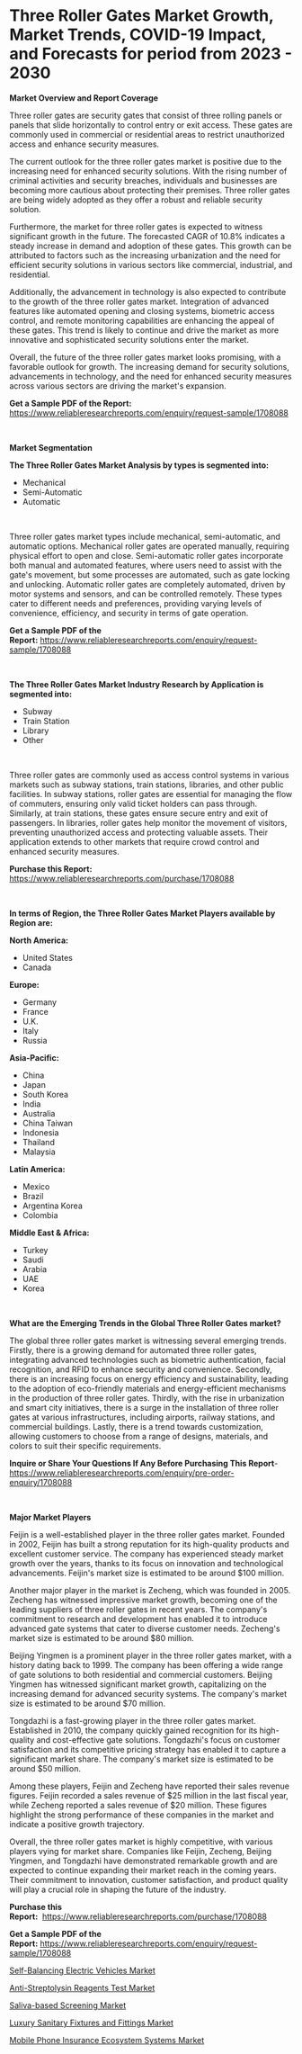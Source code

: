 <p><h1>Three Roller Gates Market Growth, Market Trends, COVID-19 Impact, and Forecasts for period from 2023 - 2030</h1></p><p><strong>Market Overview and Report Coverage</strong></p>
<p><p>Three roller gates are security gates that consist of three rolling panels or panels that slide horizontally to control entry or exit access. These gates are commonly used in commercial or residential areas to restrict unauthorized access and enhance security measures.</p><p>The current outlook for the three roller gates market is positive due to the increasing need for enhanced security solutions. With the rising number of criminal activities and security breaches, individuals and businesses are becoming more cautious about protecting their premises. Three roller gates are being widely adopted as they offer a robust and reliable security solution.</p><p>Furthermore, the market for three roller gates is expected to witness significant growth in the future. The forecasted CAGR of 10.8% indicates a steady increase in demand and adoption of these gates. This growth can be attributed to factors such as the increasing urbanization and the need for efficient security solutions in various sectors like commercial, industrial, and residential.</p><p>Additionally, the advancement in technology is also expected to contribute to the growth of the three roller gates market. Integration of advanced features like automated opening and closing systems, biometric access control, and remote monitoring capabilities are enhancing the appeal of these gates. This trend is likely to continue and drive the market as more innovative and sophisticated security solutions enter the market.</p><p>Overall, the future of the three roller gates market looks promising, with a favorable outlook for growth. The increasing demand for security solutions, advancements in technology, and the need for enhanced security measures across various sectors are driving the market's expansion.</p></p>
<p><strong>Get a Sample PDF of the Report:</strong> <a href="https://www.reliableresearchreports.com/enquiry/request-sample/1708088">https://www.reliableresearchreports.com/enquiry/request-sample/1708088</a></p>
<p>&nbsp;</p>
<p><strong>Market Segmentation</strong></p>
<p><strong>The Three Roller Gates Market Analysis by types is segmented into:</strong></p>
<p><ul><li>Mechanical</li><li>Semi-Automatic</li><li>Automatic</li></ul></p>
<p>&nbsp;</p>
<p><p>Three roller gates market types include mechanical, semi-automatic, and automatic options. Mechanical roller gates are operated manually, requiring physical effort to open and close. Semi-automatic roller gates incorporate both manual and automated features, where users need to assist with the gate's movement, but some processes are automated, such as gate locking and unlocking. Automatic roller gates are completely automated, driven by motor systems and sensors, and can be controlled remotely. These types cater to different needs and preferences, providing varying levels of convenience, efficiency, and security in terms of gate operation.</p></p>
<p><strong>Get a Sample PDF of the Report:</strong>&nbsp;<a href="https://www.reliableresearchreports.com/enquiry/request-sample/1708088">https://www.reliableresearchreports.com/enquiry/request-sample/1708088</a></p>
<p>&nbsp;</p>
<p><strong>The Three Roller Gates Market Industry Research by Application is segmented into:</strong></p>
<p><ul><li>Subway</li><li>Train Station</li><li>Library</li><li>Other</li></ul></p>
<p>&nbsp;</p>
<p><p>Three roller gates are commonly used as access control systems in various markets such as subway stations, train stations, libraries, and other public facilities. In subway stations, roller gates are essential for managing the flow of commuters, ensuring only valid ticket holders can pass through. Similarly, at train stations, these gates ensure secure entry and exit of passengers. In libraries, roller gates help monitor the movement of visitors, preventing unauthorized access and protecting valuable assets. Their application extends to other markets that require crowd control and enhanced security measures.</p></p>
<p><strong>Purchase this Report:</strong>&nbsp; <a href="https://www.reliableresearchreports.com/purchase/1708088">https://www.reliableresearchreports.com/purchase/1708088</a></p>
<p>&nbsp;</p>
<p><strong>In terms of Region, the Three Roller Gates Market Players available by Region are:</strong></p>
<p>
    <p> <strong> North America: </strong>
        <ul>
            <li>United States</li>
            <li>Canada</li>
        </ul>
        </p> 
    <p> <strong> Europe: </strong>
        <ul>
            <li>Germany</li>
            <li>France</li>
            <li>U.K.</li>
            <li>Italy</li>
            <li>Russia</li>
        </ul>
        </p> 
    <p> <strong> Asia-Pacific: </strong>
        <ul>
            <li>China</li>
            <li>Japan</li>
            <li>South Korea</li>
            <li>India</li>
            <li>Australia</li>
            <li>China Taiwan</li>
            <li>Indonesia</li>
            <li>Thailand</li>
            <li>Malaysia</li>
        </ul>
        </p> 
    <p> <strong> Latin America: </strong>
        <ul>
            <li>Mexico</li>
            <li>Brazil</li>
            <li>Argentina Korea</li>
            <li>Colombia</li>
        </ul>
        </p> 
    <p> <strong> Middle East & Africa: </strong>
        <ul>
            <li>Turkey</li>
            <li>Saudi</li>
            <li>Arabia</li>
            <li>UAE</li>
            <li>Korea</li>
        </ul>
    </p>
    </p>
<p>&nbsp;</p>
<p><strong>What are the Emerging Trends in the Global Three Roller Gates market?</strong></p>
<p><p>The global three roller gates market is witnessing several emerging trends. Firstly, there is a growing demand for automated three roller gates, integrating advanced technologies such as biometric authentication, facial recognition, and RFID to enhance security and convenience. Secondly, there is an increasing focus on energy efficiency and sustainability, leading to the adoption of eco-friendly materials and energy-efficient mechanisms in the production of three roller gates. Thirdly, with the rise in urbanization and smart city initiatives, there is a surge in the installation of three roller gates at various infrastructures, including airports, railway stations, and commercial buildings. Lastly, there is a trend towards customization, allowing customers to choose from a range of designs, materials, and colors to suit their specific requirements.</p></p>
<p><strong>Inquire or Share Your Questions If Any Before Purchasing This Report</strong>- <a href="https://www.reliableresearchreports.com/enquiry/pre-order-enquiry/1708088">https://www.reliableresearchreports.com/enquiry/pre-order-enquiry/1708088</a></p>
<p>&nbsp;</p>
<p><strong>Major Market Players</strong></p>
<p><p>Feijin is a well-established player in the three roller gates market. Founded in 2002, Feijin has built a strong reputation for its high-quality products and excellent customer service. The company has experienced steady market growth over the years, thanks to its focus on innovation and technological advancements. Feijin's market size is estimated to be around $100 million.</p><p>Another major player in the market is Zecheng, which was founded in 2005. Zecheng has witnessed impressive market growth, becoming one of the leading suppliers of three roller gates in recent years. The company's commitment to research and development has enabled it to introduce advanced gate systems that cater to diverse customer needs. Zecheng's market size is estimated to be around $80 million.</p><p>Beijing Yingmen is a prominent player in the three roller gates market, with a history dating back to 1999. The company has been offering a wide range of gate solutions to both residential and commercial customers. Beijing Yingmen has witnessed significant market growth, capitalizing on the increasing demand for advanced security systems. The company's market size is estimated to be around $70 million.</p><p>Tongdazhi is a fast-growing player in the three roller gates market. Established in 2010, the company quickly gained recognition for its high-quality and cost-effective gate solutions. Tongdazhi's focus on customer satisfaction and its competitive pricing strategy has enabled it to capture a significant market share. The company's market size is estimated to be around $50 million.</p><p>Among these players, Feijin and Zecheng have reported their sales revenue figures. Feijin recorded a sales revenue of $25 million in the last fiscal year, while Zecheng reported a sales revenue of $20 million. These figures highlight the strong performance of these companies in the market and indicate a positive growth trajectory.</p><p>Overall, the three roller gates market is highly competitive, with various players vying for market share. Companies like Feijin, Zecheng, Beijing Yingmen, and Tongdazhi have demonstrated remarkable growth and are expected to continue expanding their market reach in the coming years. Their commitment to innovation, customer satisfaction, and product quality will play a crucial role in shaping the future of the industry.</p></p>
<p><strong>Purchase this Report:</strong>&nbsp;&nbsp;<a href="https://www.reliableresearchreports.com/purchase/1708088">https://www.reliableresearchreports.com/purchase/1708088</a></p>
<p></p>
<p><strong>Get a Sample PDF of the Report:</strong>&nbsp;<a href="https://www.reliableresearchreports.com/enquiry/request-sample/1708088">https://www.reliableresearchreports.com/enquiry/request-sample/1708088</a></p>
<p><p><a href="https://medium.com/@cite.teach.super/self-balancing-electric-vehicles-market-competitive-analysis-market-trends-and-forecast-to-2030-81fcb5020051">Self-Balancing Electric Vehicles Market</a></p><p><a href="https://www.linkedin.com/pulse/decoding-anti-streptolysin-reagents-test-market-deep-dive-wvmpc/">Anti-Streptolysin Reagents Test Market</a></p><p><a href="https://www.linkedin.com/pulse/saliva-based-screening-market-research-report-provides-thorough-nuxac/">Saliva-based Screening Market</a></p><p><a href="https://www.linkedin.com/pulse/luxury-sanitary-fixtures-fittings-market-size-2023-2030-y75rc/">Luxury Sanitary Fixtures and Fittings Market</a></p><p><a href="https://medium.com/@wound.key.cure/analyzing-mobile-phone-insurance-ecosystem-systems-market-global-industry-perspective-and-forecast-ebc27a3c0ffc">Mobile Phone Insurance Ecosystem Systems Market</a></p></p>